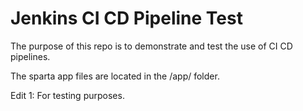 # Jenkins CI CD Pipeline Test
The purpose of this repo is to demonstrate and test the use of CI CD pipelines.

The sparta app files are located in the /app/ folder.

Edit 1: For testing purposes.
